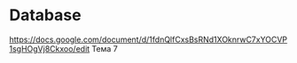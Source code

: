 # Database

https://docs.google.com/document/d/1fdnQlfCxsBsRNd1XOknrwC7xYOCVP1sgHOgVj8Ckxoo/edit
Тема 7
